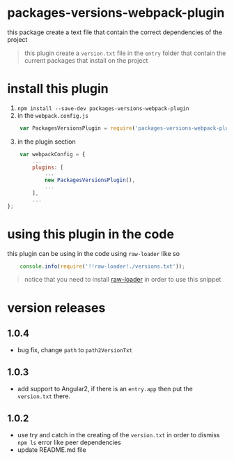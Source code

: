# packages-versions-webpack-plugin
this package create a text file that contain the correct dependencies of the project

> this plugin create a `version.txt` file in the `entry` folder that contain the current packages that install on the project

# install this plugin

1. `npm install --save-dev packages-versions-webpack-plugin`
2. in the `webpack.config.js`
```js
    var PackagesVersionsPlugin = require('packages-versions-webpack-plugin');
```
3. in the plugin section
```js
    var webpackConfig = {
        ...
        plugins: [
            ...
            new PackagesVersionsPlugin(),
            ...
        ],
        ...
};
```
# using this plugin in the code 

this plugin can be using in the code using `raw-loader` like so
```js
    console.info(require('!!raw-loader!./versions.txt'));
```

> notice that you need to install [raw-loader](https://github.com/webpack-contrib/raw-loader) in order to use this snippet

# version releases

## 1.0.4
* bug fix, change `path` to `path2VersionTxt`

## 1.0.3 

* add support to Angular2, if there is an `entry.app` then put the `version.txt` there.

## 1.0.2

* use try and catch in the creating of the `version.txt` in order to dismiss `npm ls` error like peer dependencies
* update README.md file

